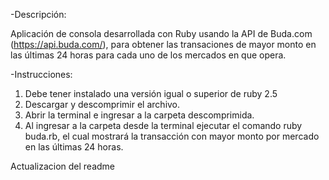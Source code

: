 -Descripción:

Aplicación de consola desarrollada con Ruby usando la API de Buda.com (https://api.buda.com/), para obtener las transaciones de mayor monto en las últimas 24 horas para cada uno de los mercados en que opera.


-Instrucciones:

1. Debe tener instalado una versión igual o superior de ruby 2.5
2. Descargar y descomprimir el archivo.
3. Abrir la terminal e ingresar a la carpeta descomprimida.
4. Al ingresar a la carpeta desde la terminal ejecutar el comando ruby buda.rb, el cual mostrará la transacción con mayor monto por mercado en las últimas 24 horas.

Actualizacion del readme